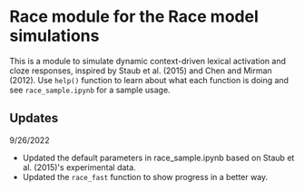 # Race module for the Race model simulations
This is a module to simulate dynamic context-driven lexical activation and cloze responses, inspired by Staub et al. (2015) and Chen and Mirman (2012).
Use `help()` function to learn about what each function is doing and see `race_sample.ipynb` for a sample usage.



## Updates

9/26/2022

- Updated the default parameters in race_sample.ipynb based on Staub et al. (2015)'s experimental data.
- Updated the `race_fast` function to show progress in a better way.
